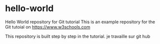 # hello-world
Hello World repository for Git tutorial
This is an example repository for the Git tutoial on https://www.w3schools.com

This repository is built step by step in the tutorial.
je travaille sur git hub
